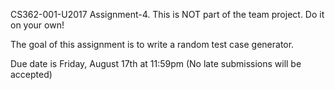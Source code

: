 CS362-001-U2017 Assignment-4. This is NOT part of the team project. Do it on your own!

The goal of this assignment is to write a random test case generator.

Due date is Friday, August 17th at 11:59pm (No late submissions will be accepted)







